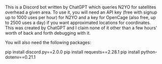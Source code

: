 This is a Discord bot written by ChatGPT which queries N2YO for satellites overhead a given area. To use it, you will need an API key (free with signup up to 1000 uses per hour) for N2YO and a key for OpenCage (also free, up to 2500 uses a day) if you want approximated locations for coordinates. This was created by ChatGPT and I claim none of it other than a few hours' worth of back and forth debugging with it.

You will also need the following packages:

pip install discord.py==2.0.0
pip install requests==2.28.1
pip install python-dotenv==0.21.1
